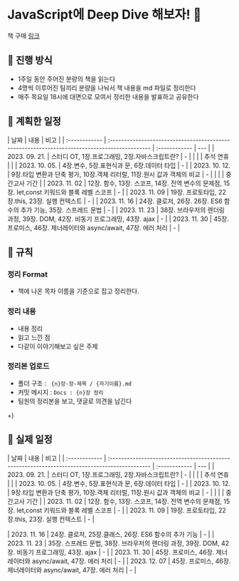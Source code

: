 # JavaScript에 Deep Dive 해보자! 🌊

책 구매 [링크](https://product.kyobobook.co.kr/detail/S000001766445)

## 📌 진행 방식

- 1주일 동안 주어진 분량의 책을 읽는다
- 4명씩 이루어진 팀끼리 분량을 나눠서 책 내용을 md 파일로 정리한다
- 매주 목요일 18시에 대면으로 모여서 정리한 내용을 발표하고 공유한다

## 📌 계획한 일정

| 날짜          | 내용                                                                                          | 비고          |
| :------------ | :-------------------------------------------------------------------------------------------- | :------------ | --- |
| 2023. 09. 21. | 스터디 OT, 1장.프로그래밍, 2장.자바스크립트란?                                                | -             |
|               |                                                                                               | 추석 연휴     |     |
| 2023. 10. 05. | 4장.변수, 5장.표현식과 문, 6장.데이터 타입                                                    | -             |
| 2023. 10. 12. | 9장.타입 변환과 단축 평가, 10장.객체 리터럴, 11장.원시 값과 객체의 비교                       | -             |
|               |                                                                                               | 중간고사 기간 |
| 2023. 11. 02  | 12장. 함수, 13장. 스코프, 14장. 전역 변수의 문제점, 15장. let,const 키워드와 블록 레벨 스코프 | -             |
| 2023. 11. 09  | 19장. 프로토타입, 22장.this, 23장. 실행 컨텍스트                                              | -             |
| 2023. 11. 16  | 24장. 클로저, 26장. 26장. ES6 함수의 추가 기능, 35장. 스프레드 문법                           | -             |
| 2023. 11. 23  | 38장. 브라우저의 렌더링 과정, 39장. DOM, 42장. 비동기 프로그래밍, 43장. ajax                  | -             |
| 2023. 11. 30  | 45장. 프로미스, 46장. 제너레이터와 async/await, 47장. 에러 처리                               | -             |

## 📌 규칙

### 정리 Format

- 책에 나온 목차 이름을 기준으로 잡고 정리한다.

### 정리 내용

- 내용 정리
- 읽고 느낀 점
- 다같이 이야기해보고 싶은 주제

### 정리본 업로드

- 폴더 구조 : ` {n}장-장-제목 / {자기이름}.md`
- 커밋 메시지 : `Docs : {n}장 정리 `
- 팀원의 정리본을 보고, 댓글로 의견을 남긴다

+)

## 📌 실제 일정

| 날짜          | 내용                                                                                          | 비고          |
| :------------ | :-------------------------------------------------------------------------------------------- | :------------ | --- |
| 2023. 09. 21. | 스터디 OT, 1장.프로그래밍, 2장.자바스크립트란?                                                | -             |
|               |                                                                                               | 추석 연휴     |     |
| 2023. 10. 05. | 4장.변수, 5장.표현식과 문, 6장.데이터 타입                                                    | -             |
| 2023. 10. 12. | 9장.타입 변환과 단축 평가, 10장.객체 리터럴, 11장.원시 값과 객체의 비교                       | -             |
|               |                                                                                               | 중간고사 기간 |
| 2023. 11. 02  | 12장. 함수, 13장. 스코프, 14장. 전역 변수의 문제점, 15장. let,const 키워드와 블록 레벨 스코프 | -             |
| 2023. 11. 09  | 19장. 프로토타입, 22장.this, 23장. 실행 컨텍스트                                              | -             |

| 2023. 11. 16 | 24장. 클로저, 25장.클래스, 26장. ES6 함수의 추가 기능 | - |
| 2023. 11. 23 | 35장. 스프레드 문법, 38장. 브라우저의 렌더링 과정, 39장. DOM, 42장. 비동기 프로그래밍, 43장. ajax | - |
| 2023. 11. 30 | 45장. 프로미스, 46장. 제너레이터와 async/await, 47장. 에러 처리 | - |
| 2023. 12. 07 | 45장. 프로미스, 46장. 제너레이터와 async/await, 47장. 에러 처리 | - |
